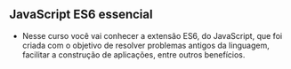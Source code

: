 ## **JavaScript ES6 essencial**

- Nesse curso você vai conhecer a extensão ES6, do JavaScript, que foi criada com o objetivo de resolver problemas antigos da linguagem, facilitar a construção de aplicações, entre outros benefícios.